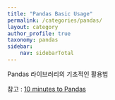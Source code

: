 ```yaml
---
title: "Pandas Basic Usage"
permalink: /categories/pandas/
layout: category
author_profile: true
taxonomy: pandas
sidebar:
    nav: sidebarTotal
---
```


Pandas 라이브러리의 기초적인 활용법

참고 : [10 minutes to Pandas](https://pandas.pydata.org/pandas-docs/stable/user_guide/10min.html)
